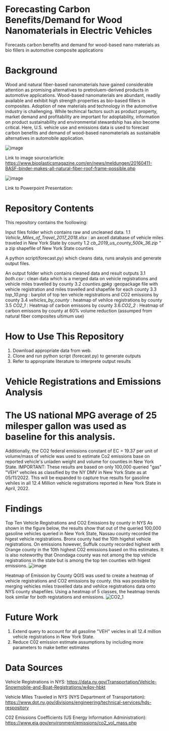 # Forecasting Carbon Benefits/Demand for Wood Nanomaterials in Electric Vehicles 
Forecasts carbon benefits and demand for wood-based nano materials as bio fillers in automotive composite applications 

# Background
Wood and natural fiber-based nanomaterials have gained considerable attention as promising alternatives to pretroluem-derived products in automotive applications. Wood-based nanomaterials are abundant, readily available and exhibit high strength properties as bio-based fillers in composites. Adoption of new materials and technology in the automotive industry is challenging. While techincal factors such as product property, market demand and profitability are important for adoptability, information on product sustainability and environmental stewardship has also become critical. Here, U.S. vehicle use and emissions data is used to forecast carbon benefits and demand of wood-based nanomaterials as sustainable alternatives in automobile application.

![image](https://user-images.githubusercontent.com/97989922/164337724-873c5ae2-a008-490c-ad0a-68feb9a8b4ca.jpeg)

Link to image source/article: 
https://www.bioplasticsmagazine.com/en/news/meldungen/20160411-BASF-binder-makes-all-natural-fiber-roof-frame-possible.php

![image](https://user-images.githubusercontent.com/97989922/164337847-660d7ed7-134f-4f8f-ba2c-a083354b1e57.png)

Link to Powerpoint Presentation:

# Repository Contents
This repository contains the foollowing:

Input files folder which contains raw and uncleaned data.
1.1 _Vehicle_Miles_of_Travel_2017_2018.xlsx_ : an axcell database of vehicle miles traveled in New York State by county
1.2 _cb_2019_us_county_500k_36.zip_ " a zip shapefile of New York State counties
    
 A python script(forecast.py) which cleans data, runs analysis and generate output files. 
 
 An output folder which contains cleaned data and result outputs
    3.1 _both.csv_ : clean data which is a merged data on vehicle registrations and vehicle miles travelled by county
    3.2 _counties.gpkg_ :geopackage file with vehicle registration and miles travelled and shapefile for each county 
    3.3 _top_10.png_ : barplot of top ten vehicle registrations and CO2 emissions by county 
    3.4 _vehicles_by_county_ : heatmap of vehilce registrations by county
    3.5 _CO2_1_ : Heatmap of carbon emissons by county
    3.6._CO2_2_ : Heatmap of carbon emissons by county at 60% volume reduction (assumped from natural fiber composites ultimum use)



# How to Use This Repository
1. Download appropriate data from web.
2. Clone and run python script (forecast.py) to generate outputs
3. Refer to appropriate literature to interprete output results

# Vehicle Registrations and Emissions Analysis

# The US national MPG average of 25 milesper gallon was used as baseline for this analysis.
Additionally, the CO2 federal emissions constant of EC = 19.37 per unit of volume/mass of vehicle was used to estimate Co2 emissions base on reported vehicle's unladen weight and volume for counties in New York State. 
IMPORTANT: These results are based on only 100,000 queried "gas" "VEH" vehciles as classified by the NY DMV in New York State as at 05/11/2022. This will be expanded to capture true results for gasoline vehiles in all 12.4 Million vehicle registrations reported in New York State in April, 2022.


# Findings
Top Ten Vehicle Registrations and CO2 Emissions by county in NYS
As shown in the figure below, the results show that out of the queried 100,000 gasoline vehicles queried in New York State, Nassau county recorded the higest vehicle registrations. Bronx county had the 10th higehst vehicle registrations. On emissions however, Suffulk county recorded highest with Orange county in the 10th highest C02 emissions based on this estimates. It is also noteworthy that Onondaga county was not among the top vehicle registrations in the state but is among the top ten counties with higest emissions. 
![image](https://user-images.githubusercontent.com/97989922/167980046-b7999b1f-22ec-44d3-b8a0-1e99f8f84e3e.png)

Heatmap of Emission by County
QGIS was used to create a heatmap of vehicle registrations and CO2 emissions by county. this was possible by merging vehicles miles travelled data and vehilce registrations data onto NYS county shapefiles. Using a heatmap of 5 classes, the heatmap trends look similar for both registations and emissions.
![CO2_1](https://user-images.githubusercontent.com/97989922/167983461-4083c443-e4ae-4046-be2b-3eb457c2039d.png)

# Future Work

1. Extend query to account for all gasoline "VEH" veicles in all 12.4 million vehicle registrations in New York State.
2. Reduce C02 emission estimate assumptions by including more parameters to make better estimates

# Data Sources

Vehicle Registrations in NYS: 
https://data.ny.gov/Transportation/Vehicle-Snowmobile-and-Boat-Registrations/w4pv-hbkt 

Vehicle Miles Traveled in NYS (NYS Department of Transportation): 
https://www.dot.ny.gov/divisions/engineering/technical-services/hds-respository

C02 Emissions Coefficients (US Energy Information Administration): 
https://www.eia.gov/environment/emissions/co2_vol_mass.php
